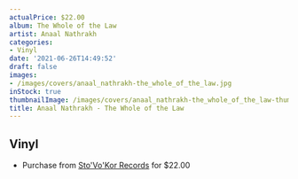 ```yaml
---
actualPrice: $22.00
album: The Whole of the Law
artist: Anaal Nathrakh
categories:
- Vinyl
date: '2021-06-26T14:49:52'
draft: false
images:
- /images/covers/anaal_nathrakh-the_whole_of_the_law.jpg
inStock: true
thumbnailImage: /images/covers/anaal_nathrakh-the_whole_of_the_law-thumb.jpg
title: Anaal Nathrakh - The Whole of the Law
---
```


## Vinyl
* Purchase from [Sto'Vo'Kor Records](https://stovokor-records.com/products/anaal-nathrakh-the-whole-of-the-law) for $22.00
